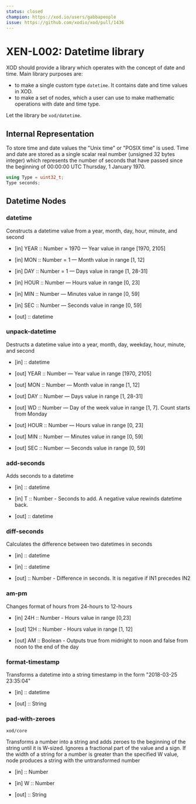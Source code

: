 ```yaml
---
status: closed
champion: https://xod.io/users/gabbapeople
issue: https://github.com/xodio/xod/pull/1436
---
```


# XEN-L002: Datetime library

XOD should provide a library which operates with the concept of date and time.
Main library purposes are:

- to make a single custom type `datetime`. It contains date and time values in XOD.
- to make a set of nodes, which a user can use to make mathematic operations with date and time type.

Let the library be `xod/datetime`.

## Internal Representation

To store time and date values the "Unix time" or "POSIX time" is used.
Time and date are stored as a single scalar real number (unsigned 32 bytes integer) which represents the number of seconds that have passed since the beginning of 00:00:00 UTC Thursday, 1 January 1970.

```cpp
using Type = uint32_t;
Type seconds;
```

## Datetime Nodes

### datetime

Constructs a datetime value from a year, month, day, hour, minute, and second

- [in] YEAR :: Number = 1970 — Year value in range [1970, 2105]
- [in] MON :: Number = 1 — Month value in range [1, 12] 
- [in] DAY :: Number = 1 — Days value in range [1, 28-31]
- [in] HOUR :: Number — Hours value in range [0, 23]
- [in] MIN :: Number — Minutes value in range [0, 59] 
- [in] SEC :: Number — Seconds value in range [0, 59]

- [out] :: datetime

### unpack-datetime

Destructs a datetime value into a year, month, day, weekday, hour, minute, and second 

- [in] :: datetime

- [out] YEAR :: Number — Year value in range [1970, 2105]
- [out] MON :: Number — Month value in range [1, 12] 
- [out] DAY :: Number — Days value in range [1, 28-31]
- [out] WD :: Number — Day of the week value in range [1, 7]. Count starts from Monday 
- [out] HOUR :: Number — Hours value in range [0, 23]
- [out] MIN :: Number — Minutes value in range [0, 59] 
- [out] SEC :: Number — Seconds value in range [0, 59]

### add-seconds

Adds seconds to a datetime

- [in] :: datetime 
- [in] T :: Number - Seconds to add. A negative value rewinds datetime back.

- [out] :: datetime

### diff-seconds

Calculates the difference between two datetimes in seconds

- [in] :: datetime
- [in] :: datetime

- [out] :: Number - Difference in seconds. It is negative if IN1 precedes IN2

### am-pm

Changes format of hours from 24-hours to 12-hours 

- [in] 24H :: Number - Hours value in range [0,23]

- [out] 12H :: Number - Hours value in range [1, 12]
- [out] AM :: Boolean - Outputs true from midnight to noon and false from noon to the end of the day

### format-timestamp

Transforms a datetime into a string timestamp in the form "2018-03-25 23:35:04"

- [in] :: datetime

- [out] :: String

### pad-with-zeroes

`xod/core`

Transforms a number into a string and adds zeroes to the beginning of the string until it is W-sized. Ignores a fractional part of the value and a sign. If the width of a string for a number is greater than the specified W value, node produces a string with the untransformed number

- [in] :: Number
- [in] W :: Number

- [out] :: String
